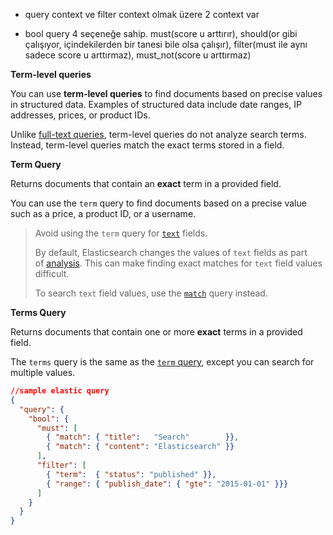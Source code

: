 - query context ve filter context olmak üzere 2 context var

- bool query 4 seçeneğe sahip. must(score u arttırır), should(or gibi çalışıyor, içindekilerden bir tanesi bile olsa çalışır), filter(must ile aynı sadece score u arttırmaz), must_not(score u arttırmaz)

**Term-level queries**

You can use **term-level queries** to find documents based on precise values in structured data. Examples of structured data include date ranges, IP addresses, prices, or product IDs.

Unlike [full-text queries](https://www.elastic.co/guide/en/elasticsearch/reference/current/full-text-queries.html "Full text queries"), term-level queries do not analyze search terms. Instead, term-level queries match the exact terms stored in a field.

**Term Query**

Returns documents that contain an **exact** term in a provided field.

You can use the `term` query to find documents based on a precise value such as a price, a product ID, or a username.

> Avoid using the `term` query for [`text`](https://www.elastic.co/guide/en/elasticsearch/reference/7.4/text.html "Text datatype") fields.
> 
> By default, Elasticsearch changes the values of `text` fields as part of [analysis](https://www.elastic.co/guide/en/elasticsearch/reference/7.4/analysis.html "Analysis"). This can make finding exact matches for `text` field values difficult.
> 
> To search `text` field values, use the [`match`](https://www.elastic.co/guide/en/elasticsearch/reference/7.4/query-dsl-match-query.html "Match query") query instead.

**Terms Query**

Returns documents that contain one or more **exact** terms in a provided field.

The `terms` query is the same as the [`term` query](https://www.elastic.co/guide/en/elasticsearch/reference/7.4/query-dsl-term-query.html "Term query"), except you can search for multiple values.

```json
//sample elastic query 
{
  "query": { 
    "bool": { 
      "must": [
        { "match": { "title":   "Search"        }},
        { "match": { "content": "Elasticsearch" }}
      ],
      "filter": [ 
        { "term":  { "status": "published" }},
        { "range": { "publish_date": { "gte": "2015-01-01" }}}
      ]
    }
  }
}
```
